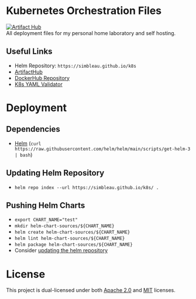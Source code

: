 # Kubernetes Orchestration Files
[![Artifact Hub](https://img.shields.io/endpoint?url=https://artifacthub.io/badge/repository/website)](https://artifacthub.io/packages/helm/website/website) \
All deployment files for my personal home laboratory and self hosting.

## Useful Links
- Helm Repository: `https://simbleau.github.io/k8s`
- [ArtifactHub](https://artifacthub.io/packages/search?user=simbleau)
- [DockerHub Repository](https://hub.docker.com/u/simbleau)
- [K8s YAML Validator](https://validkube.com/)

# Deployment

## Dependencies
- [Helm](https://helm.sh/) (`curl https://raw.githubusercontent.com/helm/helm/main/scripts/get-helm-3 | bash`)

## Updating Helm Repository
- `helm repo index --url https://simbleau.github.io/k8s/ .`

## Pushing Helm Charts
- `export CHART_NAME="test"`
- `mkdir helm-chart-sources/${CHART_NAME}`
- `helm create helm-chart-sources/${CHART_NAME}`
- `helm lint helm-chart-sources/${CHART_NAME}`
- `helm package helm-chart-sources/${CHART_NAME}`
-  Consider [updating the helm repository](#updating-helm-repository)

# License
This project is dual-licensed under both [Apache 2.0](LICENSE-APACHE) and [MIT](LICENSE-MIT) licenses.
